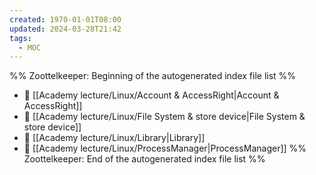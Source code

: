 ```yaml
---
created: 1970-01-01T08:00
updated: 2024-03-28T21:42
tags:
  - MOC
---
```

%% Zoottelkeeper: Beginning of the autogenerated index file list  %%
- 📄 [[Academy lecture/Linux/Account & AccessRight|Account & AccessRight]]
- 📄 [[Academy lecture/Linux/File System & store device|File System & store device]]
- 📄 [[Academy lecture/Linux/Library|Library]]
- 📄 [[Academy lecture/Linux/ProcessManager|ProcessManager]]
%% Zoottelkeeper: End of the autogenerated index file list  %%
